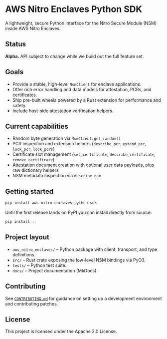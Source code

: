 # AWS Nitro Enclaves Python SDK

A lightweight, secure Python interface for the Nitro Secure Module (NSM) inside AWS Nitro Enclaves.

## Status

**Alpha.** API subject to change while we build out the full feature set.

## Goals

- Provide a stable, high-level `NsmClient` for enclave applications.
- Offer rich error handling and data models for attestation, PCRs, and certificates.
- Ship pre-built wheels powered by a Rust extension for performance and safety.
- Include host-side attestation verification helpers.

## Current capabilities

- Random byte generation via `NsmClient.get_random()`
- PCR inspection and extension helpers (`describe_pcr`, `extend_pcr`, `lock_pcr`, `lock_pcrs`)
- Certificate slot management (`set_certificate`, `describe_certificate`, `remove_certificate`)
- Attestation document creation with optional user data payloads, plus raw dictionary helpers
- NSM metadata inspection via `describe_nsm`

## Getting started

```bash
pip install aws-nitro-enclaves-python-sdk
```

Until the first release lands on PyPI you can install directly from source:

```bash
pip install .
```

## Project layout

- `aws_nitro_enclaves/` – Python package with client, transport, and type definitions.
- `src/` – Rust crate exposing the low-level NSM bindings via PyO3.
- `tests/` – Python test suite.
- `docs/` – Project documentation (MkDocs).

## Contributing

See [`CONTRIBUTING.md`](CONTRIBUTING.md) for guidance on setting up a development environment and contributing patches.

## License

This project is licensed under the Apache 2.0 License.

